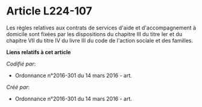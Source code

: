 # Article L224-107

Les règles relatives aux contrats de services d'aide et d'accompagnement à domicile sont fixées par les dispositions du
chapitre III du titre Ier et du chapitre VII du titre IV du livre III du code de l'action sociale et des familles.

**Liens relatifs à cet article**

_Codifié par_:

  - Ordonnance n°2016-301 du 14 mars 2016 - art.

_Créé par_:

  - Ordonnance n°2016-301 du 14 mars 2016 - art.
